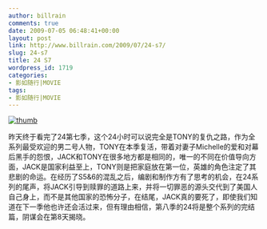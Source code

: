 ```yaml
---
author: billrain
comments: true
date: 2009-07-05 06:48:41+00:00
layout: post
link: http://www.billrain.com/2009/07/24-s7/
slug: 24-s7
title: 24 S7
wordpress_id: 1719
categories:
- 影如随行|MOVIE
tags:
- 影如随行|MOVIE
---
```


[![thumb](http://www.billrain.com/wp-content/uploads/2009/07/thumb_thumb.jpg)](http://www.billrain.com/wp-content/uploads/2009/07/thumb.jpg)

 

昨天终于看完了24第七季，这个24小时可以说完全是TONY的复仇之路，作为全系列最受欢迎的男二号人物，TONY在本季复活，带着对妻子Michelle的爱和对幕后黑手的怨恨，JACK和TONY在很多地方都是相同的，唯一的不同在价值导向方面，JACK是国家利益至上，TONY则是把家庭放在第一位，英雄的角色注定了其悲剧的命运。在经历了S5&6的混乱之后，编剧和制作方有了思考的机会，在24系列的尾声，将JACK引导到赎罪的道路上来，并将一切罪恶的源头交代到了美国人自己身上，而不是其他国家的恐怖分子，在结尾，JACK真的要死了，即使我们知道在下一季他也许还会活过来，但有理由相信，第八季的24将是整个系列的完结篇，阴谋会在第8天揭晓。
